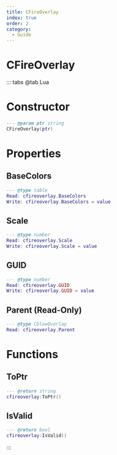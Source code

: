 ```yaml
---
title: CFireOverlay
index: true
order: 2
category:
  - Guide
---
```


# CFireOverlay

::: tabs
@tab Lua
# Constructor
```lua
--- @param ptr string
CFireOverlay(ptr)
```
# Properties
## BaseColors 
```lua
--- @type table
Read: cfireoverlay.BaseColors
Write: cfireoverlay.BaseColors = value
```
## Scale 
```lua
--- @type number
Read: cfireoverlay.Scale
Write: cfireoverlay.Scale = value
```
## GUID 
```lua
--- @type number
Read: cfireoverlay.GUID
Write: cfireoverlay.GUID = value
```
## Parent (Read-Only)
```lua
--- @type CGlowOverlay
Read: cfireoverlay.Parent
```
# Functions
## ToPtr
```lua
--- @return string
cfireoverlay:ToPtr()
```
## IsValid
```lua
--- @return bool
cfireoverlay:IsValid()
```

:::